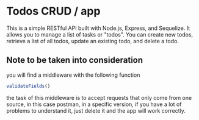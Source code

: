 # Todos CRUD / app

This is a simple RESTful API built with Node.js, Express, and Sequelize. It allows you to manage a list of tasks or "todos". You can create new todos, retrieve a list of all todos, update an existing todo, and delete a todo.


## Note to be taken into consideration

 you will find a middleware with the following function

```javascript
validateFields()
```
the task of this middleware is to accept requests that only come from one source, in this case postman, in a specific version, if you have a lot of problems to understand it, just delete it and the app will work correctly.